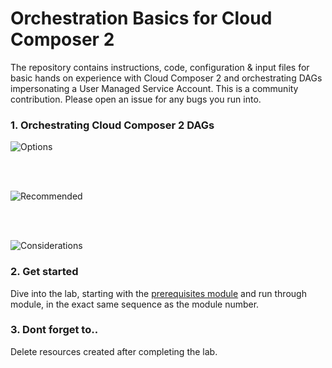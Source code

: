 # Orchestration Basics for Cloud Composer 2

The repository contains instructions, code, configuration & input files for basic hands on experience with Cloud Composer 2 and orchestrating DAGs impersonating a User Managed Service Account. This is a community contribution. Please open an issue for any bugs you run into.

### 1. Orchestrating Cloud Composer 2 DAGs

![Options](../09-images/00-Options.png)

<br><br>

![Recommended](../09-images/01-Recommended.png)

<br><br>

![Considerations](../09-images/02-Considerations.png)


### 2. Get started

Dive into the lab, starting with the [prerequisites module](02-prerequisites.md) and run through module, in the exact same sequence as the module number.

### 3. Dont forget to..

Delete resources created after completing the lab.
